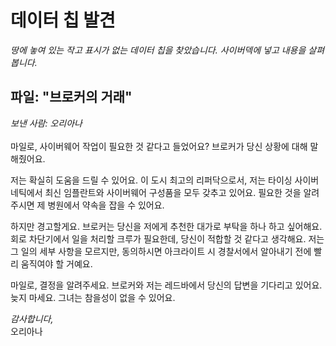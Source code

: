 # **데이터 칩 발견**

_땅에 놓여 있는 작고 표시가 없는 데이터 칩을 찾았습니다. 사이버덱에 넣고 내용을 살펴봅니다._

## 파일: "브로커의 거래"

_보낸 사람: 오리아나_\
\
마일로, 사이버웨어 작업이 필요한 것 같다고 들었어요? 브로커가 당신 상황에 대해 말해줬어요.

저는 확실히 도움을 드릴 수 있어요. 이 도시 최고의 리퍼닥으로서, 저는 타이싱 사이버네틱에서 최신 임플란트와 사이버웨어 구성품을 모두 갖추고 있어요. 필요한 것을 알려주시면 제 병원에서 약속을 잡을 수 있어요.

하지만 경고할게요. 브로커는 당신을 저에게 추천한 대가로 부탁을 하나 하고 싶어해요. 회로 차단기에서 일을 처리할 크루가 필요한데, 당신이 적합할 것 같다고 생각해요. 저는 그 일의 세부 사항을 모르지만, 동의하시면 아크라이트 시 경찰서에서 알아내기 전에 빨리 움직여야 할 거예요.

마일로, 결정을 알려주세요. 브로커와 저는 레드바에서 당신의 답변을 기다리고 있어요. 늦지 마세요. 그녀는 참을성이 없을 수 있어요.

_감사합니다,_
\
오리아나
